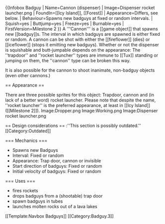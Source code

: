 {{Infobox Badguy
| Name=Cannon (dispenser)
| Image=Dispenser rocket launcher.png
| FoundIn=[[Icy Island]], [[Forest]]
| Appearance=Differs, see below.
| Behaviour=Spawns new badguys at fixed or random intervals.
| Squish=yes
| Buttjump=yes
| Freeze=yes
| Burnable=yes
| FirstVersion=Milestone 2
}}
A '''Cannon''' is a [[game object]] that spawns new [[badguy]]s. The interval in which badguys are spawned is either fixed or random. A cannon can be shot with either the [[fireflower]] (dies) or [[iceflower]] (stops it emitting new badguys). Whether or not the dispenser is squishable and butt-jumpable depends on the appearance: The ''trapdoor'' and ''rocket launcher'' types are immune to [[Tux]] standing or jumping on them, the ''cannon'' type can be broken this way.

It is also possible for the cannon to shoot inanimate, non-badguy objects (even other cannons.)

== Appearance ==

There are three possible sprites for this object: Trapdoor, cannon and (in lack of a better word) rocket launcher. Please note that despite the name, ''rocket launcher'' is the preferred appearance, at least in [[Icy Island]] ([[Milestone 2]]).
<gallery>
Image:Dropper.png
Image:Working.png
Image:Dispenser rocket launcher.png
</gallery>

== Design considerations ==
:''This section is possibly outdated.''
[[Category:Outdated]]

=== Mechanics ===
* Spawns new Badguys
* Interval: Fixed or random
* Appearance: Trap door, cannon or invisible
* Start direction of badguys: Fixed or random
* Initial velocity of badguys: Fixed or random

=== Uses ===
* fires rockets
* drops badguys from a (shootable) trap door
* spawn badguys in tubes
* launches molten rocks out of a lava lakes

[[Template:Navbox Badguys]]
[[Category:Badguy.3]]
